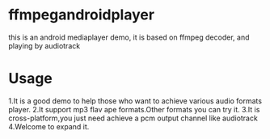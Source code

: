 ffmpegandroidplayer
===

this is an android mediaplayer demo, it is based on ffmpeg decoder, and playing by audiotrack

Usage
===
1.It is a good demo to help those who want to achieve various audio formats player.
2.It support mp3 flav ape formats.Other formats you can try it.
3.It is cross-platform,you just need achieve a pcm output channel like audiotrack
4.Welcome to expand it.


